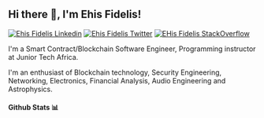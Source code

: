 <h2> Hi there 👋, I'm Ehis Fidelis! </h2>
    
[![Ehis Fidelis Linkedin](https://img.shields.io/badge/LinkedIn-0077B5?style=for-the-badge&logo=linkedin&logoColor=white)](https://www.linkedin.com/in/ehis-fidelis/)
[![Ehis Fidelis Twitter](https://img.shields.io/badge/Twitter-1DA1F2?style=for-the-badge&logo=twitter&logoColor=white)](https://twitter.com/ehis-io)
[![EHis Fidelis StackOverflow](https://img.shields.io/badge/StackOverflow-F48024?style=for-the-badge&logo=stackoverflow&logoColor=white)](https://stackoverflow.com/users/edit/18987856)
<!-- This is using base64 encoded image. If you have a small image, you can upload the base64 version of it :D https://www.base64-image.de/ -->

I'm a Smart Contract/Blockchain Software Engineer, Programming instructor  at Junior Tech Africa.
<!and founder and CEO of [Dutchman Network](https://www.dutchmannetwork.io/)>

I'm an enthusiast of Blockchain technology, Security Engineering, Networking, Electronics, Financial Analysis, Audio Engineering and Astrophysics.


#### Github Stats 📊






